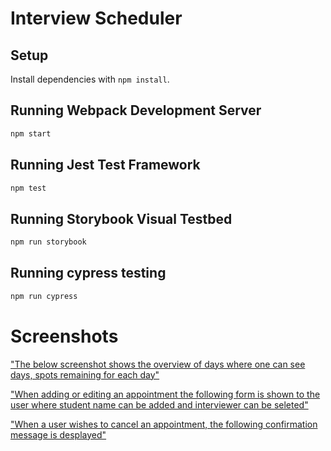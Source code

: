 # Interview Scheduler

## Setup

Install dependencies with `npm install`.

## Running Webpack Development Server

```sh
npm start
```

## Running Jest Test Framework

```sh
npm test
```

## Running Storybook Visual Testbed

```sh
npm run storybook
```

## Running cypress testing

```sh
npm run cypress
```

# Screenshots

["The below screenshot shows the overview of days where one can see days, spots remaining for each day"](https://github.com/youssefrag/scheduler/blob/master/docs/overview.png)

["When adding or editing an appointment the following form is shown to the user where student name can be added and interviewer can be seleted"](https://github.com/youssefrag/scheduler/blob/master/docs/form.png)

["When a user wishes to cancel an appointment, the following confirmation message is desplayed"](https://github.com/youssefrag/scheduler/blob/master/docs/delete.png)